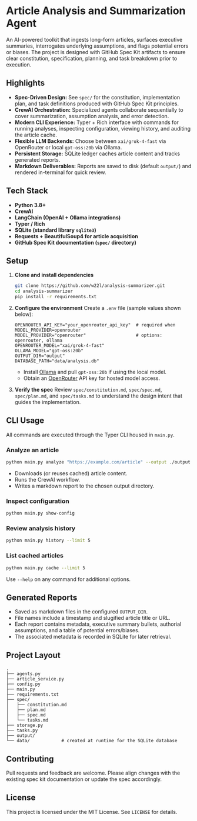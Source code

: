# Article Analysis and Summarization Agent

An AI-powered toolkit that ingests long-form articles, surfaces executive summaries, interrogates underlying assumptions, and flags potential errors or biases. The project is designed with GitHub Spec Kit artifacts to ensure clear constitution, specification, planning, and task breakdown prior to execution.

## Highlights
- **Spec-Driven Design:** See `spec/` for the constitution, implementation plan, and task definitions produced with GitHub Spec Kit principles.
- **CrewAI Orchestration:** Specialized agents collaborate sequentially to cover summarization, assumption analysis, and error detection.
- **Modern CLI Experience:** Typer + Rich interface with commands for running analyses, inspecting configuration, viewing history, and auditing the article cache.
- **Flexible LLM Backends:** Choose between `xai/grok-4-fast` via OpenRouter or local `gpt-oss:20b` via Ollama.
- **Persistent Storage:** SQLite ledger caches article content and tracks generated reports.
- **Markdown Deliverables:** Reports are saved to disk (default `output/`) and rendered in-terminal for quick review.

## Tech Stack
- **Python 3.8+**
- **CrewAI**
- **LangChain (OpenAI + Ollama integrations)**
- **Typer / Rich**
- **SQLite (standard library `sqlite3`)**
- **Requests + BeautifulSoup4 for article acquisition**
- **GitHub Spec Kit documentation (`spec/` directory)**

## Setup

1. **Clone and install dependencies**
   ```bash
   git clone https://github.com/w22l/analysis-summarizer.git
   cd analysis-summarizer
   pip install -r requirements.txt
   ```

2. **Configure the environment**
   Create a `.env` file (sample values shown below):
   ```
   OPENROUTER_API_KEY="your_openrouter_api_key"  # required when MODEL_PROVIDER=openrouter
   MODEL_PROVIDER="openrouter"                   # options: openrouter, ollama
   OPENROUTER_MODEL="xai/grok-4-fast"
   OLLAMA_MODEL="gpt-oss:20b"
   OUTPUT_DIR="output"
   DATABASE_PATH="data/analysis.db"
   ```

   - Install [Ollama](https://ollama.ai/) and pull `gpt-oss:20b` if using the local model.
   - Obtain an [OpenRouter](https://openrouter.ai/) API key for hosted model access.

3. **Verify the spec**
   Review `spec/constitution.md`, `spec/spec.md`, `spec/plan.md`, and `spec/tasks.md` to understand the design intent that guides the implementation.

## CLI Usage

All commands are executed through the Typer CLI housed in `main.py`.

### Analyze an article
```bash
python main.py analyze "https://example.com/article" --output ./output --model openrouter
```
- Downloads (or reuses cached) article content.
- Runs the CrewAI workflow.
- Writes a markdown report to the chosen output directory.

### Inspect configuration
```bash
python main.py show-config
```

### Review analysis history
```bash
python main.py history --limit 5
```

### List cached articles
```bash
python main.py cache --limit 5
```

Use `--help` on any command for additional options.

## Generated Reports

- Saved as markdown files in the configured `OUTPUT_DIR`.
- File names include a timestamp and slugified article title or URL.
- Each report contains metadata, executive summary bullets, authorial assumptions, and a table of potential errors/biases.
- The associated metadata is recorded in SQLite for later retrieval.

## Project Layout
```
.
├── agents.py
├── article_service.py
├── config.py
├── main.py
├── requirements.txt
├── spec/
│   ├── constitution.md
│   ├── plan.md
│   ├── spec.md
│   └── tasks.md
├── storage.py
├── tasks.py
├── output/
└── data/            # created at runtime for the SQLite database
```

## Contributing

Pull requests and feedback are welcome. Please align changes with the existing spec kit documentation or update the spec accordingly.

## License

This project is licensed under the MIT License. See `LICENSE` for details.
